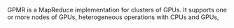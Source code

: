 GPMR is a MapReduce implementation for clusters of GPUs. It supports one or more nodes of GPUs, heterogeneous operations with CPUs and GPUs,